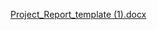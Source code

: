 [Project_Report_template (1).docx](https://github.com/sahilgoutam/M2-EmbSys/files/8103807/Project_Report_template.1.docx)

